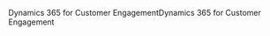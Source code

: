 <span data-ttu-id="4efae-101">Dynamics 365 for Customer Engagement</span><span class="sxs-lookup"><span data-stu-id="4efae-101">Dynamics 365 for Customer Engagement</span></span>
